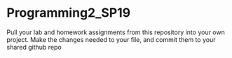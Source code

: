 <h1>Programming2_SP19</h1>

Pull your lab and homework assignments from this repository into your own project.
Make the changes needed to your file, and commit them to your shared github repo
